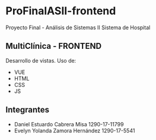 # ProFinalASII-frontend
Proyecto Final - Análisis de Sistemas II
Sistema de Hospital 

## MultiClínica - FRONTEND
Desarrollo de vistas. Uso de:
- VUE
- HTML 
- CSS 
- JS

## Integrantes
- Daniel Estuardo Cabrera Misa       1290-17-11799 
- Evelyn Yolanda Zamora Hernández    1290-17-5541 
